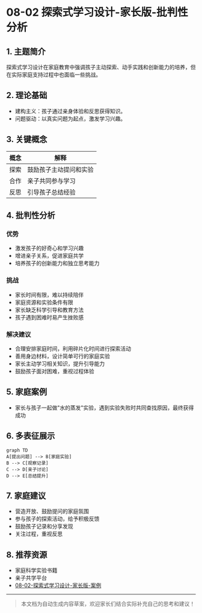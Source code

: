 # 08-02 探索式学习设计-家长版-批判性分析

## 1. 主题简介
探索式学习设计在家庭教育中强调孩子主动探索、动手实践和创新能力的培养，但在实际家庭支持过程中也面临一些挑战。

## 2. 理论基础
- 建构主义：孩子通过亲身体验和反思获得知识。
- 问题驱动：以真实问题为起点，激发学习兴趣。

## 3. 关键概念
| 概念 | 解释 |
|------|------|
| 探索 | 鼓励孩子主动提问和实验 |
| 合作 | 亲子共同参与学习 |
| 反思 | 引导孩子总结经验 |

## 4. 批判性分析
### 优势
- 激发孩子的好奇心和学习兴趣
- 增进亲子关系，促进家庭共学
- 培养孩子的创新能力和独立思考能力

### 挑战
- 家长时间有限，难以持续陪伴
- 家庭资源和实验条件有限
- 家长缺乏科学引导和教育方法
- 孩子遇到困难时易产生挫败感

### 解决建议
- 合理安排家庭时间，利用碎片化时间进行探索活动
- 善用身边材料，设计简单可行的家庭实验
- 家长主动学习相关知识，提升引导能力
- 鼓励孩子面对困难，重视过程体验

## 5. 家庭案例
- 家长与孩子一起做"水的蒸发"实验，遇到实验失败时共同查找原因，最终获得成功

## 6. 多表征展示
```mermaid
graph TD
A[提出问题] --> B[家庭实验]
B --> C[观察记录]
C --> D[亲子讨论]
D --> E[总结提升]
```

## 7. 家庭建议
- 营造开放、鼓励提问的家庭氛围
- 参与孩子的探索活动，给予积极反馈
- 鼓励孩子记录和分享发现
- 关注过程，重视反思

## 8. 推荐资源
- 家庭科学实验书籍
- 亲子共学平台
- [08-02-探索式学习设计-家长版-案例](./08-02-探索式学习设计-家长版-案例.md)

---

> 本文档为自动生成内容草案，欢迎家长们结合实际补充自己的思考和建议！ 
